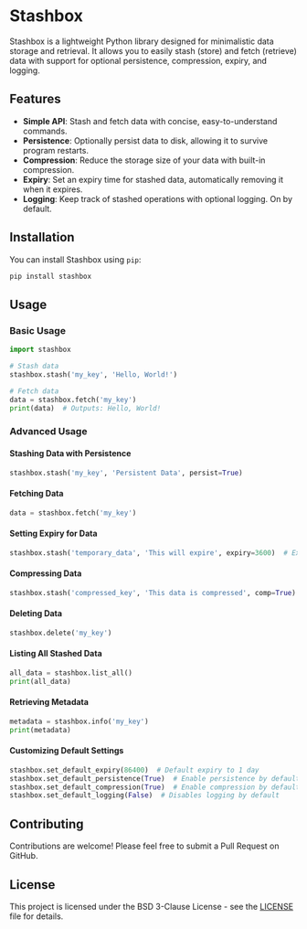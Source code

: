 # Stashbox

Stashbox is a lightweight Python library designed for minimalistic data storage and retrieval. It allows you to easily stash (store) and fetch (retrieve) data with support for optional persistence, compression, expiry, and logging.

## Features

- **Simple API**: Stash and fetch data with concise, easy-to-understand commands.
- **Persistence**: Optionally persist data to disk, allowing it to survive program restarts.
- **Compression**: Reduce the storage size of your data with built-in compression.
- **Expiry**: Set an expiry time for stashed data, automatically removing it when it expires.
- **Logging**: Keep track of stashed operations with optional logging. On by default.

## Installation

You can install Stashbox using `pip`:

```bash
pip install stashbox
```

## Usage

### Basic Usage

```python
import stashbox

# Stash data
stashbox.stash('my_key', 'Hello, World!')

# Fetch data
data = stashbox.fetch('my_key')
print(data)  # Outputs: Hello, World!
```

### Advanced Usage

#### Stashing Data with Persistence

```python
stashbox.stash('my_key', 'Persistent Data', persist=True)
```

#### Fetching Data

```python
data = stashbox.fetch('my_key')
```

#### Setting Expiry for Data

```python
stashbox.stash('temporary_data', 'This will expire', expiry=3600)  # Expires in 1 hour
```

#### Compressing Data

```python
stashbox.stash('compressed_key', 'This data is compressed', comp=True)
```

#### Deleting Data

```python
stashbox.delete('my_key')
```

#### Listing All Stashed Data

```python
all_data = stashbox.list_all()
print(all_data)
```

#### Retrieving Metadata

```python
metadata = stashbox.info('my_key')
print(metadata)
```

#### Customizing Default Settings

```python
stashbox.set_default_expiry(86400)  # Default expiry to 1 day
stashbox.set_default_persistence(True)  # Enable persistence by default
stashbox.set_default_compression(True)  # Enable compression by default
stashbox.set_default_logging(False)  # Disables logging by default
```

## Contributing

Contributions are welcome! Please feel free to submit a Pull Request on GitHub.

## License

This project is licensed under the BSD 3-Clause License - see the [LICENSE](LICENSE) file for details.
